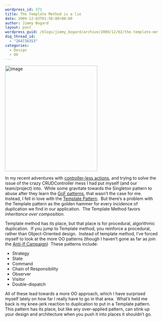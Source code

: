 ```yaml
---
wordpress_id: 371
title: The Template Method is a lie
date: 2009-12-03T01:56:00+00:00
author: Jimmy Bogard
layout: post
wordpress_guid: /blogs/jimmy_bogard/archive/2009/12/02/the-template-method-is-a-lie.aspx
dsq_thread_id:
  - "264716353"
categories:
  - Design
  - OO
---
```

[<img style="border-bottom: 0px;border-left: 0px;border-top: 0px;border-right: 0px" border="0" alt="image" src="http://lostechies.com/jimmybogard/files/2011/03/image_thumb_2C7FA22D.png" width="304" height="349" />](http://lostechies.com/jimmybogard/files/2011/03/image_4F23E0A8.png) 

In my recent adventures with [controller-less actions](http://www.lostechies.com/blogs/chad_myers/archive/2009/06/18/going-controller-less-in-mvc-the-way-fowler-meant-it.aspx), and trying to solve the issue of the crazy CRUDController mess I had put myself (and our team/project) into.&#160; While some gravitate towards the Singleton pattern to abuse after they learn the [GoF patterns](http://www.hillside.net/patterns/DPBook/DPBook.html), that wasn’t the case for me.&#160; Instead, I fell in love with the [Template Pattern](http://www.dofactory.com/Patterns/PatternTemplate.aspx).&#160; But there’s a problem with the Template pattern as the golden hammer for every incidence of duplication we find in our application.&#160; The Template Method favors _inheritance over composition_.

Template method has its place, but that place is for procedural, algorithmic duplication.&#160; If you jump to Template method, you reinforce a procedural, rather than Object-Oriented design.&#160; Instead of template method, I’ve forced myself to look at the more OO patterns (though I haven’t gone as far as join the [Anti-If Campaign](http://www.antiifcampaign.com/))&#160; These patterns include:

  * Strategy
  * State
  * Command
  * Chain of Responsibility
  * Observer
  * Visitor
  * Double-dispatch

All of these lead towards a more OO approach, which I have surprised myself lately on how far I really have to go in that area.&#160; What’s held me back is my knee-jerk reaction to duplication to put in a Template pattern.&#160; This pattern has its place, but like any over-applied pattern, can stink up your design and architecture when you push it into places it shouldn’t go.